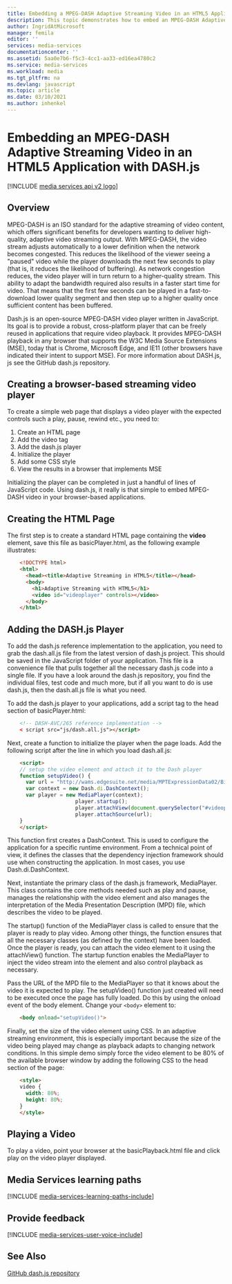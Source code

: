 ```yaml
---
title: Embedding a MPEG-DASH Adaptive Streaming Video in an HTML5 Application with DASH.js | Microsoft Docs
description: This topic demonstrates how to embed an MPEG-DASH Adaptive Streaming Video in an HTML5 Application with DASH.js.
author: IngridAtMicrosoft
manager: femila
editor: ''
services: media-services
documentationcenter: ''
ms.assetid: 5aa0e7b6-f5c3-4cc1-aa33-ed16ea4780c2
ms.service: media-services
ms.workload: media
ms.tgt_pltfrm: na
ms.devlang: javascript
ms.topic: article
ms.date: 03/10/2021
ms.author: inhenkel
---
```

# Embedding an MPEG-DASH Adaptive Streaming Video in an HTML5 Application with DASH.js

[!INCLUDE [media services api v2 logo](./includes/v2-hr.md)] 

## Overview
MPEG-DASH is an ISO standard for the adaptive streaming of video content, which offers significant benefits for developers wanting to deliver high-quality, adaptive video streaming output. With MPEG-DASH, the video stream adjusts automatically to a lower definition when the network becomes congested. This reduces the likelihood of the viewer seeing a "paused" video while the player downloads the next few seconds to play (that is, it reduces the likelihood of buffering). As network congestion reduces, the video player will in turn return to a higher-quality stream. This ability to adapt the bandwidth required also results in a faster start time for video. That means that the first few seconds can be played in a fast-to-download lower quality segment and then step up to a higher quality once sufficient content has been buffered.

Dash.js is an open-source MPEG-DASH video player written in JavaScript. Its goal is to provide a robust, cross-platform player that can be freely reused in applications that require video playback. It provides MPEG-DASH playback in any browser that supports the W3C Media Source Extensions (MSE), today that is Chrome, Microsoft Edge, and IE11 (other browsers have indicated their intent to support MSE). For more information about DASH.js, js see the GitHub dash.js repository.

## Creating a browser-based streaming video player
To create a simple web page that displays a video player with the expected controls such a play, pause, rewind etc., you need to:

1. Create an HTML page
2. Add the video tag
3. Add the dash.js player
4. Initialize the player
5. Add some CSS style
6. View the results in a browser that implements MSE

Initializing the player can be completed in just a handful of lines of JavaScript code. Using dash.js, it really is that simple to embed MPEG-DASH video in your browser-based applications.

## Creating the HTML Page
The first step is to create a standard HTML page containing the **video** element, save this file as basicPlayer.html, as the following example illustrates:

```html
    <!DOCTYPE html>
    <html>
      <head><title>Adaptive Streaming in HTML5</title></head>
      <body>
        <h1>Adaptive Streaming with HTML5</h1>
        <video id="videoplayer" controls></video>
      </body>
    </html>
```

## Adding the DASH.js Player
To add the dash.js reference implementation to the application, you need to grab the dash.all.js file from the latest version of dash.js project. This should be saved in the JavaScript folder of your application. This file is a convenience file that pulls together all the necessary dash.js code into a single file. If you have a look around the dash.js repository, you find the individual files, test code and much more, but if all you want to do is use dash.js, then the dash.all.js file is what you need.

To add the dash.js player to your applications, add a script tag to the head section of basicPlayer.html:

```html
    <!-- DASH-AVC/265 reference implementation -->
    < script src="js/dash.all.js"></script>
```

Next, create a function to initialize the player when the page loads. Add the following script after the line in which you load dash.all.js:

```html
    <script>
    // setup the video element and attach it to the Dash player
    function setupVideo() {
      var url = "http://wams.edgesuite.net/media/MPTExpressionData02/BigBuckBunny_1080p24_IYUV_2ch.ism/manifest(format=mpd-time-csf)";
      var context = new Dash.di.DashContext();
      var player = new MediaPlayer(context);
                      player.startup();
                      player.attachView(document.querySelector("#videoplayer"));
                      player.attachSource(url);
    }
    </script>
```

This function first creates a DashContext. This is used to configure the application for a specific runtime environment. From a technical point of view, it defines the classes that the dependency injection framework should use when constructing the application. In most cases, you use Dash.di.DashContext.

Next, instantiate the primary class of the dash.js framework, MediaPlayer. This class contains the core methods needed such as play and pause, manages the relationship with the video element and also manages the interpretation of the Media Presentation Description (MPD) file, which describes the video to be played.

The startup() function of the MediaPlayer class is called to ensure that the player is ready to play video. Among other things, the function ensures that all the necessary classes (as defined by the context) have been loaded. Once the player is ready, you can attach the video element to it using the attachView() function. The startup function enables the MediaPlayer to inject the video stream into the element and also control playback as necessary.

Pass the URL of the MPD file to the MediaPlayer so that it knows about the video it is expected to play. The setupVideo() function just created will need to be executed once the page has fully loaded. Do this by using the onload event of the body element. Change your `<body>` element to:

```html
    <body onload="setupVideo()">
```

Finally, set the size of the video element using CSS. In an adaptive streaming environment, this is especially important because the size of the video being played may change as playback adapts to changing network conditions. In this simple demo simply force the video element to be 80% of the available browser window by adding the following CSS to the head section of the page:

```html
    <style>
    video {
      width: 80%;
      height: 80%;
    }
    </style>
```

## Playing a Video
To play a video, point your browser at the basicPlayback.html file and click play on the video player displayed.

## Media Services learning paths
[!INCLUDE [media-services-learning-paths-include](../extra/media-services-learning-paths-include.md)]

## Provide feedback
[!INCLUDE [media-services-user-voice-include](../extra/media-services-user-voice-include.md)]

## See Also

[GitHub dash.js repository](https://github.com/Dash-Industry-Forum/dash.js) 

